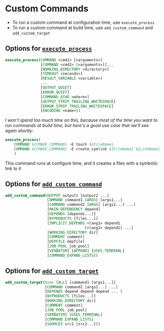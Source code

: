 # Custom Commands

* To run a custom command at configuration time, use `execute_process`
* To run a custom command at build time, use `add_custom_command` and `add_custom_target`


## Options for [`execute_process`](https://cmake.org/cmake/help/latest/command/execute_process.html)
```cmake
execute_process(COMMAND <cmd1> [<arguments>]
                [COMMAND <cmd2> [<arguments>]]...
                [WORKING_DIRECTORY <directory>]
                [TIMEOUT <seconds>]
                [RESULT_VARIABLE <variable>]
				...
                [OUTPUT_QUIET]
                [ERROR_QUIET]
                [COMMAND_ECHO <where>]
                [OUTPUT_STRIP_TRAILING_WHITESPACE]
                [ERROR_STRIP_TRAILING_WHITESPACE]
                [ENCODING <name>])
```


*I won't spend too much time on this, because most of the time you want to run commands at build time, but here's a good use case that we'll see again shortly:*
```cmake
execute_process(
    COMMAND ${CMAKE_COMMAND} -E touch ${FileName}
    COMMAND ${CMAKE_COMMAND} -E create_symlink ${FileName} ${LinkName}
    )
```
This command runs at configure time, and it creates a files with a symbolic link to it


## Options for [`add_custom_command`](https://cmake.org/cmake/help/latest/command/add_custom_command.html)
```cmake
add_custom_command(OUTPUT output1 [output2 ...]
                   COMMAND command1 [ARGS] [args1...]
                   [COMMAND command2 [ARGS] [args2...] ...]
                   [MAIN_DEPENDENCY depend]
                   [DEPENDS [depends...]]
                   [BYPRODUCTS [files...]]
                   [IMPLICIT_DEPENDS <lang1> depend1
                                    [<lang2> depend2] ...]
                   [WORKING_DIRECTORY dir]
                   [COMMENT comment]
                   [DEPFILE depfile]
                   [JOB_POOL job_pool]
                   [VERBATIM] [APPEND] [USES_TERMINAL]
                   [COMMAND_EXPAND_LISTS])
```


## Options for [`add_custom_target`](https://cmake.org/cmake/help/latest/command/add_custom_target.html)
```cmake
add_custom_target(Name [ALL] [command1 [args1...]]
                  [COMMAND command2 [args2...] ...]
                  [DEPENDS depend depend depend ... ]
                  [BYPRODUCTS [files...]]
                  [WORKING_DIRECTORY dir]
                  [COMMENT comment]
                  [JOB_POOL job_pool]
                  [VERBATIM] [USES_TERMINAL]
                  [COMMAND_EXPAND_LISTS]
                  [SOURCES src1 [src2...]])
```
